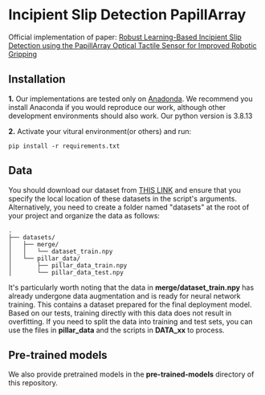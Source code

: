 # Incipient Slip Detection PapillArray
Official implementation of paper: [Robust Learning-Based Incipient Slip Detection using the PapillArray Optical Tactile Sensor for Improved Robotic Gripping](https://arxiv.org/pdf/2307.04011.pdf)

## Installation
**1.** Our implementations are tested only on [Anadonda](https://www.anaconda.com/products/distribution). We recommend you install Anaconda if you would reproduce our work, although other development environments should also work. Our python version is 3.8.13

**2.** Activate your vitural environment(or others) and run:

    pip install -r requirements.txt

## Data
You should download our dataset from [THIS LINK](https://drive.google.com/drive/folders/1wGuRzLHXnhaB8dtsyesGwO4MZjJLhYRW?usp=drive_link) and ensure that you specify the local location of these datasets in the script's arguments. Alternatively, you need to create a folder named "datasets" at the root of your project and organize the data as follows:
```
.
├── datasets/
│   ├── merge/
│   │   └── dataset_train.npy
│   └── pillar_data/
│       ├── pillar_data_train.npy
│       └── pillar_data_test.npy
```
It's particularly worth noting that the data in **merge/dataset_train.npy** has already undergone data augmentation and is ready for neural network training. This contains a dataset prepared for the final deployment model. Based on our tests, training directly with this data does not result in overfitting. If you need to split the data into training and test sets, you can use the files in **pillar_data** and the scripts in **DATA_xx** to process.

## Pre-trained models
We also provide pretrained models in the **pre-trained-models** directory of this repository.

